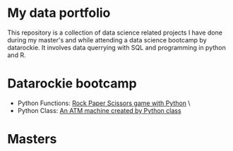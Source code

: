 # My data portfolio
This repository is a collection of data science related projects I have done during my master's and while attending a data science bootcamp by datarockie.
It involves data querrying with SQL and programming in python and R.


# Datarockie bootcamp
- Python Functions: [Rock Paper Scissors game with Python](https://github.com/Massittha/Data-portfolio/blob/main/hw01_rock_paper_scissors_game.ipynb) \
- Python Class: [An ATM machine created by Python class](https://github.com/Massittha/Data-portfolio/blob/c8b85612c13cc10818028badb507363f2c87011c/hw02_classATM.ipynb)


# Masters
